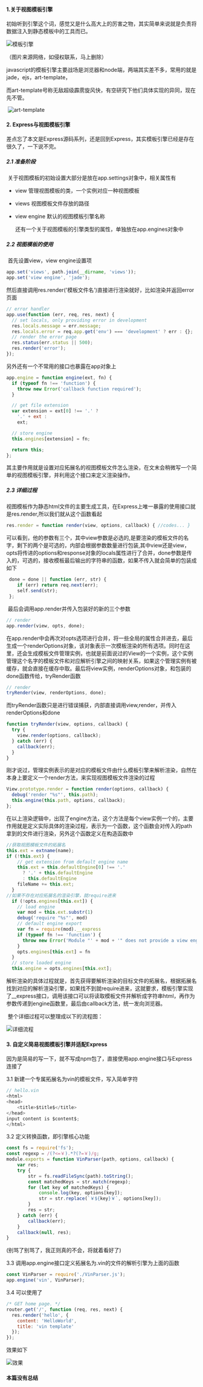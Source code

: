 #### 1.关于视图模板引擎

​	初始听到引擎这个词，感觉又是什么高大上的厉害之物，其实简单来说就是负责将数据注入到静态模板中的工具而已。

![模板引擎](https://oscimg.oschina.net/oscnet/21a0965b-9988-4b08-93be-10cbf06812a7.jpg)

（图片来源网络，如侵权联系，马上删除）

​	javascript的模板引擎主要战场是浏览器和node端，两端其实差不多，常用的就是jade，ejs，art-template，

而art-template号称无敌超级霹雳旋风快，有空研究下他们具体实现的异同，现在先不管。

​	![art-template](https://aui.github.io/art-template/images/chart.png)

#### 2. Express与视图模板引擎

​	差点忘了本文是Express源码系列，还是回到Express，其实模板引擎已经是存在很久了，一下说不完。

##### 2.1 准备阶段

​	关于视图模板的初始设置大部分是放在app.settings对象中，相关属性有 

+ view    管理视图模板的类，一个实例对应一种视图模板

+ views   视图模板文件存放的路径

+ view engine   默认的视图模板引擎名称

  还有一个关于视图模板的引擎类型的属性，单独放在app.engines对象中

##### 2.2 视图模板的使用

​	首先设置view，view engine设置项

```javascript
app.set('views', path.join(__dirname, 'views'));
app.set('view engine', 'jade');
```

​	然后直接调用res.render('模板文件名')直接进行渲染就好，比如渲染并返回error页面

```javascript
// error handler
app.use(function (err, req, res, next) {
  // set locals, only providing error in development
  res.locals.message = err.message;
  res.locals.error = req.app.get('env') === 'development' ? err : {};
  // render the error page
  res.status(err.status || 500);
  res.render('error');
});
```

另外还有一个不常用的接口也暴露在app对象上

```javascript
app.engine = function engine(ext, fn) {
  if (typeof fn !== 'function') {
    throw new Error('callback function required');
  }

  // get file extension
  var extension = ext[0] !== '.' ?
    '.' + ext :
    ext;

  // store engine
  this.engines[extension] = fn;

  return this;
};
```

​	其主要作用就是设置对应拓展名的视图模板文件怎么渲染，在文末会稍微写一个简单的视图模板引擎，并利用这个接口来定义渲染操作。

##### 2.3 详细过程

​	视图模板作为静态html文件的主要生成工具，在Express上唯一暴露的使用接口就是res.render,所以我们就从这个函数看起

```javascript
res.render = function render(view, options, callback) { //codes... }
```

​	可以看到，他的参数有三个，其中view参数是必选的,是要渲染的模板文件的名字，剩下的两个是可选的，内部会根据参数数量进行包装,其中view还是view，opts将传进的options和response对象的locals属性进行了合并，done参数是传入的，可选的，接收模板最后输出的字符串的函数，如果不传入就会简单的包装成如下

```javascript
 done = done || function (err, str) {
    if (err) return req.next(err);
    self.send(str);
 };
```

​	最后会调用app.render并传入包装好的新的三个参数

```javascript
// render
app.render(view, opts, done);
```

​	在app.render中会再次对opts选项进行合并，将一些全局的属性合并进去，最后生成一个renderOptions对象，该对象表示一次模板渲染的所有选项。同时在这里，还会生成模板文件管理实例，也就是前面说过的View的一个实例，这个实例管理这个名字的模板文件和对应解析引擎之间的映射关系，如果这个管理实例有被缓存，就会直接在缓存中取。最后将view实例，renderOptions对象，和包装的done函数传给，tryRender函数

```javascript
// render
tryRender(view, renderOptions, done);
```

而tryRender函数只是进行错误捕获，内部直接调用view,render，并传入renderOptions和done

```javascript
function tryRender(view, options, callback) {
  try {
    view.render(options, callback);
  } catch (err) {
    callback(err);
  }
}
```

​	刚才说过，管理实例表示的是对应的模板文件由什么模板引擎来解析渲染，自然在本身上要定义一个render方法，来实现视图模板文件渲染的过程

```javascript
View.prototype.render = function render(options, callback) {
  debug('render "%s"', this.path);
  this.engine(this.path, options, callback);
};
```

​	在以上渲染逻辑中，出现了engine方法，这个方法是每个view实例一个的，主要作用就是定义实际具体的渲染过程，表示为一个函数，这个函数会对传入的path拿到的文件进行渲染，另外这个函数定义在构造函数中

```javascript
//获取视图模板文件的拓展名
this.ext = extname(name);
if (!this.ext) {
    // get extension from default engine name
    this.ext = this.defaultEngine[0] !== '.'
      ? '.' + this.defaultEngine
      : this.defaultEngine
    fileName += this.ext;
  }
//如果不存在对应拓展名的渲染引擎，就require进来
  if (!opts.engines[this.ext]) {
    // load engine
    var mod = this.ext.substr(1)
    debug('require "%s"', mod)
    // default engine export
    var fn = require(mod).__express
    if (typeof fn !== 'function') {
      throw new Error('Module "' + mod + '" does not provide a view engine.')
    }
    opts.engines[this.ext] = fn
  }
  // store loaded engine
  this.engine = opts.engines[this.ext];
```

​	解析渲染的具体过程就是，首先获得要解析渲染的目标文件的拓展名，根据拓展名找到对应的解析渲染引擎，如果找不到就require进来，这就要求，模板引擎实现了__express接口，调用该接口可以将读取模板文件并解析成字符串html，再作为参数传递到engine函数里，最后由callback方法，统一发向浏览器。

​	整个详细过程可以整理成以下的流程图：

![详细流程](1.jpg)

#### 3. 自定义简易视图模板引擎并适配Express

​	因为是简易的写一下，就不写成npm包了，直接使用app.engine接口与Express连接了

3.1  新建一个专属拓展名为vin的模板文件，写入简单字符

```javascript
// hello.vin
<html>
<head>
    <title>$title$</title>
</head>
input content is $content$;
</html>
```

3.2 定义转换函数，即引擎核心功能

```javascript
const fs = require('fs');
const regexp = /(?<=￥).*?(?=￥)/g;
module.exports = function VinParser(path, options, callback) {
    var res;
    try {
        str = fs.readFileSync(path).toString();
        const matchedKeys = str.match(regexp);
        for (let key of matchedKeys) {
            console.log(key, options[key]);
            str = str.replace(`￥${key}￥`, options[key]);
        }
        res = str;
    } catch (err) {
        callback(err);
    }
    callback(null, res);
}
```

(别骂了别骂了，我正则真的不会，将就着看好了)

3.3 调用app.engine接口定义拓展名为.vin的文件的解析引擎为上面的函数

```javascript
const VinParser = require('./VinParser.js');
app.engine('vin', VinParser);
```

3.4 可以使用了

```javascript
/* GET home page. */
router.get('/', function (req, res, next) {
  res.render('hello', {
    content: 'HelloWorld',
    title: 'vin template'
  });
});
```

效果如下

![效果](2.png)

#### 本篇没有总结


